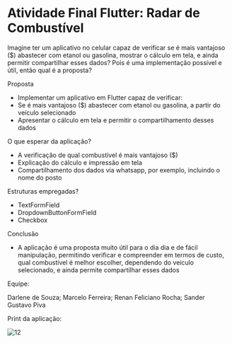 # Atividade Final Flutter: Radar de Combustível

Imagine ter um aplicativo no celular capaz de verificar se é mais vantajoso ($) abastecer com etanol ou gasolina, mostrar o cálculo em tela, e ainda permitir compartilhar esses dados?
Pois é uma implementação possível e útil, então qual é a proposta?

Proposta
- Implementar um aplicativo em Flutter capaz de verificar:
- Se é mais vantajoso ($) abastecer com etanol ou gasolina, a partir do veículo selecionado
- Apresentar o cálculo em tela e permitir o compartilhamento desses dados 

O que esperar da aplicação?
 
- A verificação de qual combustível é mais vantajoso ($)
- Explicação do cálculo e impressão em tela
- Compartilhamento dos dados via whatsapp, por exemplo, incluindo o nome do posto

Estruturas empregadas?
 
- TextFormField
- DropdownButtonFormField
- Checkbox

Conclusão

- A aplicação é uma proposta muito útil para o dia dia e de fácil manipulação, permitindo verificar e compreender em termos de custo, qual combustível é melhor escolher, dependendo do veículo selecionado, e ainda permite compartilhar esses dados

Equipe:

Darlene de Souza; Marcelo Ferreira; Renan Feliciano Rocha; Sander Gustavo Piva

Print da aplicação:

![12](https://github.com/user-attachments/assets/e7d01634-c956-4584-9ef4-32caedabacc1)



